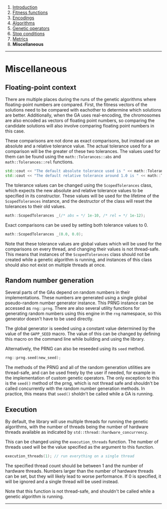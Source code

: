 ﻿
1. [Introduction](introduction.md)  
2. [Fitness functions](fitness-functions.md)  
3. [Encodings](encodings.md)  
4. [Algorithms](algorithms.md)  
5. [Genetic operators](genetic-operators.md)  
6. [Stop conditions](stop-conditions.md)  
7. [Metrics](metrics.md)  
8. **Miscellaneous**  

------------------------------------------------------------------------------------------------

# Miscellaneous

## Floating-point context

There are multiple places during the runs of the genetic algorithms
where floating-point numbers are compared. First, the fitness vectors
of the solutions need to be compared with eachother to determine which solutions
are better. Additionally, when the GA uses real-encoding, the chromosomes
are also encoded as vectors of floating point numbers, so comparing the
candidate solutions will also involve comparing floating point numbers in this
case.

These comparisons are not done as exact comparisons, but instead use
an absolute and a relative tolerance value. The actual tolerance used for
a comparison will be the greater of these two tolerances. The values used
for them can be found using the `math::Tolerances::abs` and
`math::Tolerances::rel` functions.

```cpp
std::cout << "The default absolute tolerance used is " << math::Tolerances::abs() << "\n";
std::cout << "The default relative tolerance around 1.0 is " << math::Tolerances::rel(1.0) << "\n";
```

The tolerance values can be changed using the `ScopedTolerances` class,
which expects the new absolute and relative tolerance values to be specified
in its constructor. These values will be used for the lifetime of the
`ScopedTolerances` instance, and the destructor of the class will reset the
tolerances to their old values.

```cpp
math::ScopedTolerances _(/* abs = */ 1e-10, /* rel = */ 1e-12);
```

Exact comparisons can be used by setting both tolerance values to 0.

```cpp
math::ScopedTolerances _(0.0, 0.0);
```

Note that these tolerance values are global values which will be used for
the comparisons on every thread, and changing their values is not thread-safe.
This means that instances of the `ScopedTolerances` class should not be created
while a genetic algorithm is running, and instances of this class should also
not exist on multiple threads at once.


## Random number generation

Several parts of the GAs depend on random numbers in their
implementations. These numbers are generated using a single
global pseudo-random number generator instance. This PRNG
instance can be accessed as `rng::prng`. There are also
several utility functions for generating random numbers using
this engine in the `rng` namespace, so this generator doesn't
have to be used directly.

The global generator is seeded using a constant value determined
by the value of the `GAPP_SEED` macro. The value of this
can be changed by defining this macro on the command line
while building and using the library.

Alternatively, the PRNG can also be reseeded using its `seed` method.

```cpp
rng::prng.seed(new_seed);
```

The methods of the PRNG and all of the random generation
utilities are thread-safe, and can be used freely by the user
if needed, for example in the implementation of custom
genetic operators. The only exception to this is the `seed()` method
of the prng, which is not thread safe and shouldn't be called
concurrently with the random number generation methods. In practice,
this means that `seed()` sholdn't be called while a GA is running.


## Execution

By default, the library will use multiple threads for running the
genetic algorithms, with the number of threads being the number of
hardware threads available as indicated by `std::thread::hardware_concurrency`.

This can be changed using the `execution_threads` function. The number of threads
used will be the value specified as the argument to this function.

```cpp
execution_threads(1); // run everything on a single thread
```

The specified thread count should be between 1 and the number of hardware threads.
Numbers larger than the number of hardware threads can be set, but they will likely
lead to worse performance. If 0 is specified, it will be ignored and a single thread
will be used instead.

Note that this function is not thread-safe, and shouldn't be called while a genetic
algorithm is running.

------------------------------------------------------------------------------------------------
